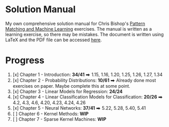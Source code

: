 # Solution Manual

My own comprehensive solution manual for Chris Bishop's [Pattern Matching and Machine Learning](https://www.microsoft.com/en-us/research/uploads/prod/2006/01/Bishop-Pattern-Recognition-and-Machine-Learning-2006.pdf)
exercises. The manual is written as a learning exercise, so there may be mistakes. 
The document is written using LaTeX and the PDF file can be accessed [here](https://github.com/thesstefan/bishop_prml/blob/build/prml_solution_manual.pdf).

# Progress

1. [x] Chapter 1 - Introduction: **34/41** ⮕ 1.15, 1.16, 1.20, 1.25, 1.26, 1.27, 1.34
2. [x] Chapter 2 - Probability Distributions: **10/61** ⮕ Already done most exercises on paper. Maybe complete this at some point. 
3. [x] Chapter 3 - Linear Models for Regression: **24/24** 
4. [x] Chapter 4 - Linear Classification Models for Classification: **20/26** ⮕ 4.2, 4.3, 4.6, 4.20, 4.23, 4.24, 4.26
5. [x] Chapter 5 - Neural Networks: **37/41** ⮕ 5.22, 5.28, 5.40, 5.41
6. [ ] Chapter 6 - Kernel Methods: **WIP**
7. [ ] Chapter 7 - Sparse Kernel Machines: **WIP**

